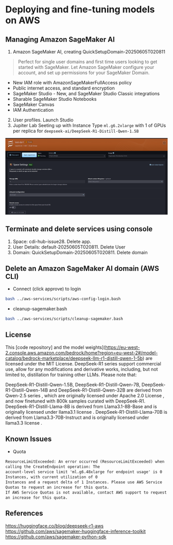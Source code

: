 # Deploying and fine-tuning models on AWS

## Managing Amazon SageMaker AI
1. Amazon SageMaker AI, creating QuickSetupDomain-20250605T020811
> Perfect for single user domains and first time users looking to get started with SageMaker.
Let Amazon SageMaker configure your account, and set up permissions for your SageMaker Domain.
* New IAM role with AmazonSageMakerFullAccess policy
* Public internet access, and standard encryption
* SageMaker Studio - New, and SageMaker Studio Classic integrations
* Sharable SageMaker Studio Notebooks
* SageMaker Canvas
* IAM Authentication
2. User profiles. Launch Studio
3. Jupiter Lab
Seeting up with Instance Type `ml.g6.2xlarge` with 1 of GPUs per replica for `deepseek-ai/DeepSeek-R1-Distill-Qwen-1.5B	`

![fig](jupyter-lab.png)

## Terminate and delete services using console 
1. Space: cdi-hub-issue28. Delete app.
2. User Details: default-20250605T020811. Delete User
3. Domain: QuickSetupDomain-20250605T020811. Delete domain

## Delete an Amazon SageMaker AI domain (AWS CLI)
* Connect (click approve) to login
```bash
bash ../aws-services/scripts/aws-config-login.bash
```
* cleanup-sagemaker.bash
```bash
bash ../aws-services/scripts/cleanup-sagemaker.bash
```




## License
This [code repository] and the model weights](https://eu-west-2.console.aws.amazon.com/bedrock/home?region=eu-west-2#/model-catalog/bedrock-marketplace/deepseek-llm-r1-distill-qwen-1-5b) are licensed under the MIT License. DeepSeek-R1 series support commercial use, allow for any modifications and derivative works, including, but not limited to, distillation for training other LLMs. Please note that:

DeepSeek-R1-Distill-Qwen-1.5B, DeepSeek-R1-Distill-Qwen-7B, DeepSeek-R1-Distill-Qwen-14B and DeepSeek-R1-Distill-Qwen-32B are derived from Qwen-2.5 series , which are originally licensed under Apache 2.0 License , and now finetuned with 800k samples curated with DeepSeek-R1.
DeepSeek-R1-Distill-Llama-8B is derived from Llama3.1-8B-Base and is originally licensed under llama3.1 license .
DeepSeek-R1-Distill-Llama-70B is derived from Llama3.3-70B-Instruct and is originally licensed under llama3.3 license .


## Known Issues
* Quota
```
ResourceLimitExceeded: An error occurred (ResourceLimitExceeded) when calling the CreateEndpoint operation: The 
account-level service limit 'ml.g6.48xlarge for endpoint usage' is 0 Instances, with current utilization of 0 
Instances and a request delta of 1 Instances. Please use AWS Service Quotas to request an increase for this quota. 
If AWS Service Quotas is not available, contact AWS support to request an increase for this quota.
```


## References
https://huggingface.co/blog/deepseek-r1-aws
https://github.com/aws/sagemaker-huggingface-inference-toolkit
https://github.com/aws/sagemaker-python-sdk